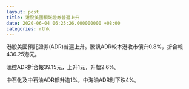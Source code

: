 ```yaml
---
layout: post
title: 港股美國預託證券普遍上升
date: 2020-06-04 06:25:26.000000000 +08:00
categories: rthk
---
```


港股美國預託證券(ADR)普遍上升。騰訊ADR較本港收市價升0.8%，折合報436.25港元。

滙控ADR折合報39.15元，上升1元，升幅2.6%。

中石化及中石油ADR都升逾1%，中海油ADR則下跌4%。
